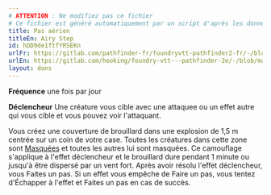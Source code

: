 ```yaml
---
# ATTENTION : Ne modifiez pas ce fichier
# Ce fichier est généré automatiquement par un script d'après les données du module Foundry VTT officiel et de sa traduction
title: Pas aérien
titleEn: Airy Step
id: hOD9de1ftfYRSEKn
urlFr: https://gitlab.com/pathfinder-fr/foundryvtt-pathfinder2-fr/-/blob/master/data/feats/hOD9de1ftfYRSEKn.htm
urlEn: https://gitlab.com/hooking/foundry-vtt---pathfinder-2e/-/blob/master/packs/data/feats.db/airy-step.json
layout: dons
---
```

**Fréquence** une fois par jour

**Déclencheur** Une créature vous cible avec une attaquee ou un effet autre qui vous cible et vous pouvez voir l'attaquant.

Vous créez une couverture de brouillard dans une explosion de 1,5 m centrée sur un coin de votre case. Toutes les créatures dans cette zone sont [Masquées](../conditions/masqué.html) et toutes les autres lui sont masquées. Ce camouflage s'applique à l'effet déclencheur et le brouillard dure pendant 1 minute ou jusqu'à être dispersé par un vent fort. Après avoir résolu l'effet déclencheur, vous Faites un pas. Si un effet vous empêche de Faire un pas, vous tentez d'Échapper à l'effet et Faites un pas en cas de succès.
